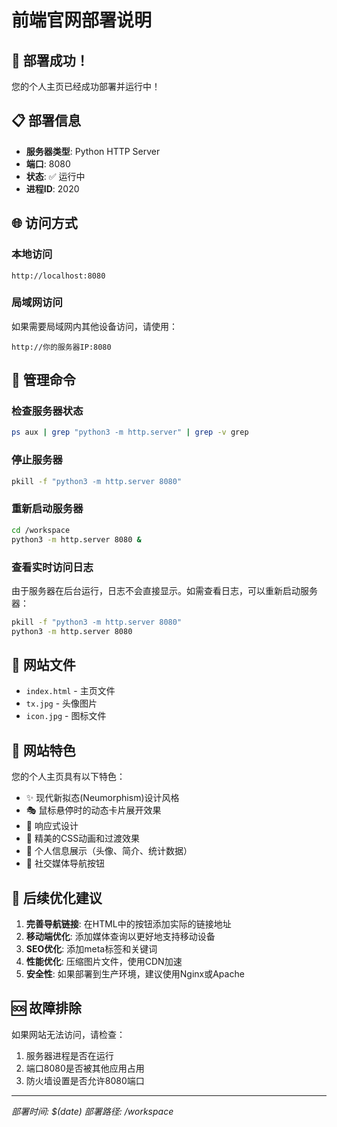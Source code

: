 # 前端官网部署说明

## 🎉 部署成功！

您的个人主页已经成功部署并运行中！

## 📋 部署信息

- **服务器类型**: Python HTTP Server
- **端口**: 8080
- **状态**: ✅ 运行中
- **进程ID**: 2020

## 🌐 访问方式

### 本地访问
```
http://localhost:8080
```

### 局域网访问
如果需要局域网内其他设备访问，请使用：
```
http://你的服务器IP:8080
```

## 🔧 管理命令

### 检查服务器状态
```bash
ps aux | grep "python3 -m http.server" | grep -v grep
```

### 停止服务器
```bash
pkill -f "python3 -m http.server 8080"
```

### 重新启动服务器
```bash
cd /workspace
python3 -m http.server 8080 &
```

### 查看实时访问日志
由于服务器在后台运行，日志不会直接显示。如需查看日志，可以重新启动服务器：
```bash
pkill -f "python3 -m http.server 8080"
python3 -m http.server 8080
```

## 📁 网站文件

- `index.html` - 主页文件
- `tx.jpg` - 头像图片
- `icon.jpg` - 图标文件

## 🚀 网站特色

您的个人主页具有以下特色：
- ✨ 现代新拟态(Neumorphism)设计风格
- 🎭 鼠标悬停时的动态卡片展开效果
- 📱 响应式设计
- 🎨 精美的CSS动画和过渡效果
- 👤 个人信息展示（头像、简介、统计数据）
- 🔗 社交媒体导航按钮

## 📝 后续优化建议

1. **完善导航链接**: 在HTML中的按钮添加实际的链接地址
2. **移动端优化**: 添加媒体查询以更好地支持移动设备
3. **SEO优化**: 添加meta标签和关键词
4. **性能优化**: 压缩图片文件，使用CDN加速
5. **安全性**: 如果部署到生产环境，建议使用Nginx或Apache

## 🆘 故障排除

如果网站无法访问，请检查：
1. 服务器进程是否在运行
2. 端口8080是否被其他应用占用
3. 防火墙设置是否允许8080端口

---
*部署时间: $(date)*
*部署路径: /workspace*